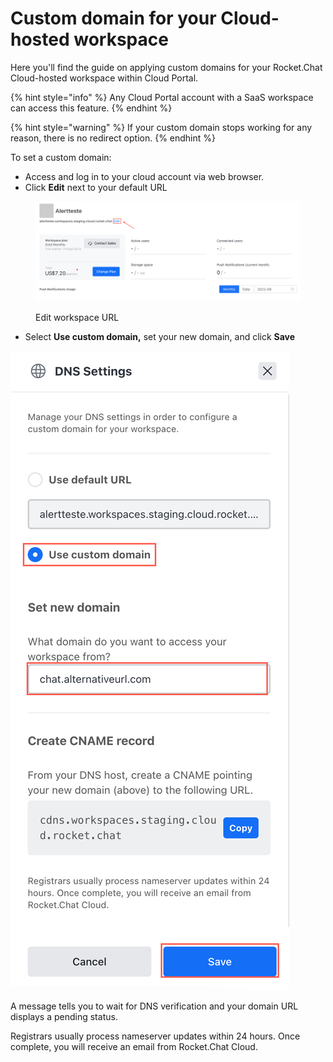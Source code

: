 # Custom domain for your Cloud-hosted workspace

Here you'll find the guide on applying custom domains for your Rocket.Chat Cloud-hosted workspace within Cloud Portal.

{% hint style="info" %}
Any Cloud Portal account with a SaaS workspace can access this feature.
{% endhint %}

{% hint style="warning" %}
&#x20;If your custom domain stops working for any reason, there is no redirect option.
{% endhint %}

To set a custom domain:

* Access and log in to your cloud account via web browser.
* Click **Edit** next to your default URL

<figure><img src="../../../.gitbook/assets/Edit workspace URL.png" alt=""><figcaption><p>Edit workspace URL</p></figcaption></figure>

* Select **Use custom domain,** set your new domain, and click **Save**

****![DNS settings](<../../../.gitbook/assets/DNS settings saas.png>)****

A message tells you to wait for DNS verification and your domain URL displays a pending status.

Registrars usually process nameserver updates within 24 hours. Once complete, you will receive an email from Rocket.Chat Cloud.
